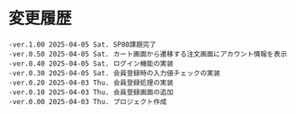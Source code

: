 # 変更履歴

	-ver.1.00 2025-04-05 Sat. SP80課題完了
	-ver.0.50 2025-04-05 Sat. カート画面から遷移する注文画面にアカウント情報を表示
	-ver.0.40 2025-04-05 Sat. ログイン機能の実装
	-ver.0.30 2025-04-05 Sat. 会員登録時の入力値チェックの実装
	-ver.0.20 2025-04-03 Thu. 会員登録処理の実装
	-ver.0.10 2025-04-03 Thu. 会員登録画面の追加
	-ver.0.00 2025-04-03 Thu. プロジェクト作成
